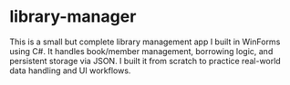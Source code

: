 # library-manager
This is a small but complete library management app I built in WinForms using C#. It handles book/member management, borrowing logic, and persistent storage via JSON. I built it from scratch to practice real-world data handling and UI workflows.